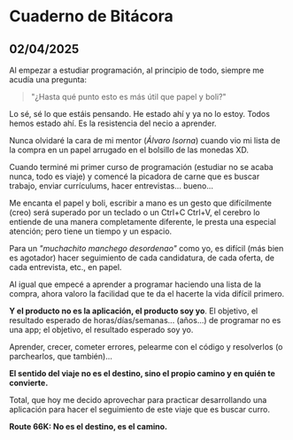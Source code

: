 # Cuaderno de Bitácora

## 02/04/2025

Al empezar a estudiar programación, al principio de todo, siempre me acudía una pregunta:

> "¿Hasta qué punto esto es más útil que papel y boli?"

Lo sé, sé lo que estáis pensando. He estado ahí y ya no lo estoy. Todos hemos estado ahí. Es la resistencia del necio a aprender.

Nunca olvidaré la cara de mi mentor (*Álvaro Isorna*) cuando vio mi lista de la compra en un papel arrugado en el bolsillo de las monedas XD.

Cuando terminé mi primer curso de programación (estudiar no se acaba nunca, todo es viaje) y comencé la picadora de carne que es buscar trabajo, enviar currículums, hacer entrevistas... bueno...

Me encanta el papel y boli, escribir a mano es un gesto que difícilmente (creo) será superado por un teclado o un Ctrl+C Ctrl+V, el cerebro lo entiende de una manera completamente diferente, le presta una especial atención; pero tiene un tiempo y un espacio.

Para un *"muchachito manchego desordenao"* como yo, es difícil (más bien es agotador) hacer seguimiento de cada candidatura, de cada oferta, de cada entrevista, etc., en papel.

Al igual que empecé a aprender a programar haciendo una lista de la compra, ahora valoro la facilidad que te da el hacerte la vida difícil primero.

**Y el producto no es la aplicación, el producto soy yo**. El objetivo, el resultado esperado de horas/días/semanas... (años...) de programar no es una app; el objetivo, el resultado esperado soy yo.

Aprender, crecer, cometer errores, pelearme con el código y resolverlos (o parchearlos, que también)...

**El sentido del viaje no es el destino, sino el propio camino y en quién te convierte.**

Total, que hoy me decido aprovechar para practicar desarrollando una aplicación para hacer el seguimiento de este viaje que es buscar curro.

**Route 66K: No es el destino, es el camino.**
